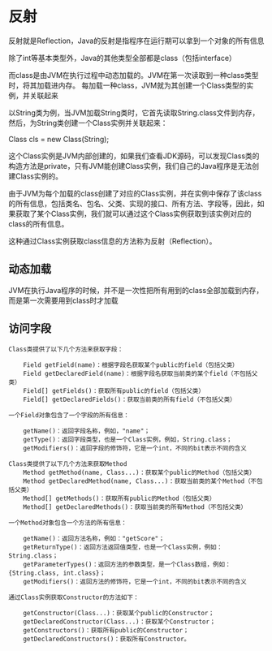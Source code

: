 # 反射
反射就是Reflection，Java的反射是指程序在运行期可以拿到一个对象的所有信息

除了int等基本类型外，Java的其他类型全部都是class（包括interface）

而class是由JVM在执行过程中动态加载的。JVM在第一次读取到一种class类型时，将其加载进内存。
每加载一种class，JVM就为其创建一个Class类型的实例，并关联起来

以String类为例，当JVM加载String类时，它首先读取String.class文件到内存，然后，为String类创建一个Class实例并关联起来：

Class cls = new Class(String);

这个Class实例是JVM内部创建的，如果我们查看JDK源码，可以发现Class类的构造方法是private，只有JVM能创建Class实例，我们自己的Java程序是无法创建Class实例的。

由于JVM为每个加载的class创建了对应的Class实例，并在实例中保存了该class的所有信息，包括类名、包名、父类、实现的接口、所有方法、字段等，因此，如果获取了某个Class实例，我们就可以通过这个Class实例获取到该实例对应的class的所有信息。

这种通过Class实例获取class信息的方法称为反射（Reflection）。


## 动态加载
JVM在执行Java程序的时候，并不是一次性把所有用到的class全部加载到内存，而是第一次需要用到class时才加载

## 访问字段
```
Class类提供了以下几个方法来获取字段：

    Field getField(name)：根据字段名获取某个public的field（包括父类）
    Field getDeclaredField(name)：根据字段名获取当前类的某个field（不包括父类）
    Field[] getFields()：获取所有public的field（包括父类）
    Field[] getDeclaredFields()：获取当前类的所有field（不包括父类）
```

```
一个Field对象包含了一个字段的所有信息：

    getName()：返回字段名称，例如，"name"；
    getType()：返回字段类型，也是一个Class实例，例如，String.class；
    getModifiers()：返回字段的修饰符，它是一个int，不同的bit表示不同的含义
```

```
Class类提供了以下几个方法来获取Method
    Method getMethod(name, Class...)：获取某个public的Method（包括父类）
    Method getDeclaredMethod(name, Class...)：获取当前类的某个Method（不包括父类）
    Method[] getMethods()：获取所有public的Method（包括父类）
    Method[] getDeclaredMethods()：获取当前类的所有Method（不包括父类）

```

```
一个Method对象包含一个方法的所有信息：

    getName()：返回方法名称，例如："getScore"；
    getReturnType()：返回方法返回值类型，也是一个Class实例，例如：String.class；
    getParameterTypes()：返回方法的参数类型，是一个Class数组，例如：{String.class, int.class}；
    getModifiers()：返回方法的修饰符，它是一个int，不同的bit表示不同的含义
```

```
通过Class实例获取Constructor的方法如下：

    getConstructor(Class...)：获取某个public的Constructor；
    getDeclaredConstructor(Class...)：获取某个Constructor；
    getConstructors()：获取所有public的Constructor；
    getDeclaredConstructors()：获取所有Constructor。

```